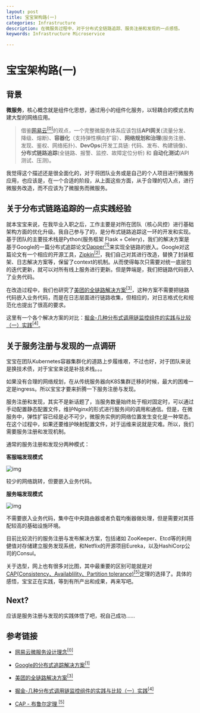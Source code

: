 ```yaml
---
layout: post
title: 宝宝架构路(一)
categories: Infrastructure
description: 在微服务过程中，对于分布式全链路追踪、服务注册和发现的一点感悟。
keywords: Infrastructure Microservice

---
```


# 宝宝架构路(一)

## 背景

**微服务**，核心概念就是组件化思想，通过用小的组件化服务，以轻耦合的模式去构建大型的网络应用。

> 借鉴[网易云<sup>[0]</sup>](https://www.163yun.com/product-nsf?tag=M_zhihu_65502802_jd)的观点，一个完整微服务体系应该包括**API网关**(流量分发、降级、熔断)、**容器化**（支持弹性横向扩容）、**网络规划和治理**(服务注册、发现、鉴权、网络拓扑)、**DevOps**(开发工具链: 代码、发布、构建镜像)、**分布式链路追踪**(全链路、报警、监控、故障定位分析) 和 **自动化测试**(API测试、压测)。

我觉得这个描述还是很全面化的，对于将团队业务或是自己的个人项目进行微服务应用，也应该是，在一个合适的阶段，从上面这些方面，从于合理的切入点，进行微服务改造，而不应该为了微服务而微服务。



## 关于分布式链路追踪的一点实践经验

就本宝宝来说，在我毕业入职之后，工作主要是对所在团队（核心风控）进行基础架构方面的优化升级。我自己参与了的，是分布式链路追踪这一环的开发和实现。基于团队的主要技术栈是Python(服务框架 Flask + Celery)，我们的解决方案是基于Google的一篇分布式追踪论文[Dapper<sup>[1]</sup>](https://bigbully.github.io/Dapper-translation/)来实现全链路的嵌入。Google对这篇论文有一个相应的开源工具，[Zipkin<sup>[2]</sup>](https://zipkin.io/)，我们自己对其进行改造，替换了封装框架、日志解决方案等，保留了context的机制。从而使得每次只需要对统一底层包的迭代更新，就可以对所有线上服务进行更新。但是弊端是，我们把链路代码嵌入了业务代码。

在改造过程中，我们也研究了[美团的全链路解决方案<sup>[3]</sup>](https://tech.meituan.com/2018/01/15/satellite-system.html)，这种方案不需要把链路代码嵌入业务代码，而是在日志层面进行链路收集，但相应的，对日志格式化和规范化也提出了很高的要求。

这里有一个各个解决方案的对比：[掘金-几种分布式调用链监控组件的实践与比较（一）实践<sup>[4]</sup>](https://juejin.im/post/5a0579e6f265da4326524f0f)。



## 关于服务注册与发现的一点调研

宝宝在团队Kubernetes容器集群化的道路上步履维艰，不过也好，对于团队来说是换技术债，对于宝宝来说是补技术栈。。。

如果没有合理的网络规划，在从传统服务器向K8S集群迁移的时候，最大的困难一定是ingress。所以宝宝才要来折腾一下服务注册与发现。

服务注册和发现，其实不是新话题了，当服务数量始终处于相对固定时，可以通过手动配置静态配置文件，维护Nginx的形式进行服务间的调用和通信。但是，在微服务中，弹性扩容已经是必不可少，微服务实例的网络位置发生变化是一种常态。在这个过程中，如果还要维护映射配置文件，对于运维来说就是灾难。所以，我们需要服务注册和发现机制。

通常的服务注册和发现分两种模式：

**客服端发现模式**

![img](https://res.cloudinary.com/lvxiaoxin96/image/upload/v1548323752/%E5%B1%8F%E5%B9%95%E5%BF%AB%E7%85%A7_2019-01-24_%E4%B8%8B%E5%8D%885.47.47.png)

较少的网络跳转，但要嵌入业务代码。



**服务端发现模式**

![img](https://res.cloudinary.com/lvxiaoxin96/image/upload/v1548323752/%E5%B1%8F%E5%B9%95%E5%BF%AB%E7%85%A7_2019-01-24_%E4%B8%8B%E5%8D%885.50.54.png)

不需要嵌入业务代码，集中在中央路由器或者负载均衡器做处理，但是需要对其搭配较高的基础设施环境。

目前比较流行的服务注册与发布解决方案，包括诸如 ZooKeeper、Etcd等的利用健值对存储建立服务发现系统，和Netflix的开源项目Eureka，以及HashiCorp公司的Consul。

关于选型，网上也有很多对比图，其中最重要的区别可能就是对[CAP(Consistency、Availablility、Partition tolerance)<sup>[5]</sup>](https://zh.wikipedia.org/wiki/CAP%E5%AE%9A%E7%90%86)定理的选择了。具体的感悟，宝宝正在实践，等到有所产出和成果，再来写吧。

## Next?

应该是服务注册与发现的实践体悟了吧，祝自己成功……



## 参考链接

* [网易云微服务设计理念<sup>[0]</sup>](https://www.163yun.com/product-nsf?tag=M_zhihu_65502802_jd)
* [Google的分布式追踪解决方案<sup>[1]</sup>](https://bigbully.github.io/Dapper-translation/)

* [美团的全链路解决方案<sup>[3]</sup>](https://tech.meituan.com/2018/01/15/satellite-system.html)
* [掘金-几种分布式调用链监控组件的实践与比较（一）实践<sup>[4]</sup>](https://juejin.im/post/5a0579e6f265da4326524f0f)

* [CAP - 布鲁尔定理 <sup>[5]</sup>](https://zh.wikipedia.org/wiki/CAP%E5%AE%9A%E7%90%86)